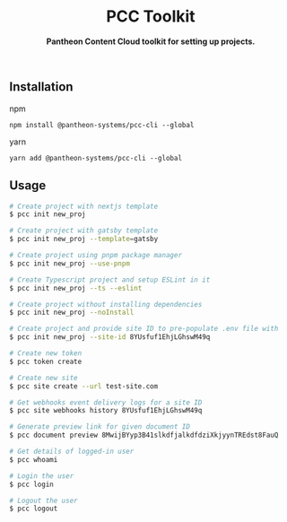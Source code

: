 <div align="center">
	<h1>PCC Toolkit</h1>
	<p>
		<b>Pantheon Content Cloud toolkit for setting up projects.</b>
	</p>
	<br>
</div>

## Installation

npm

```console
npm install @pantheon-systems/pcc-cli --global
```

yarn

```console
yarn add @pantheon-systems/pcc-cli --global
```

## Usage

```bash
# Create project with nextjs template
$ pcc init new_proj

# Create project with gatsby template
$ pcc init new_proj --template=gatsby

# Create project using pnpm package manager
$ pcc init new_proj --use-pnpm

# Create Typescript project and setup ESLint in it
$ pcc init new_proj --ts --eslint

# Create project without installing dependencies
$ pcc init new_proj --noInstall

# Create project and provide site ID to pre-populate .env file with
$ pcc init new_proj --site-id 8YUsfuf1EhjLGhswM49q

# Create new token
$ pcc token create

# Create new site
$ pcc site create --url test-site.com

# Get webhooks event delivery logs for a site ID
$ pcc site webhooks history 8YUsfuf1EhjLGhswM49q

# Generate preview link for given document ID
$ pcc document preview 8MwijBYyp3B41slkdfjalkdfdziXkjyynTREdst8FauQ

# Get details of logged-in user
$ pcc whoami

# Login the user
$ pcc login

# Logout the user
$ pcc logout

```
